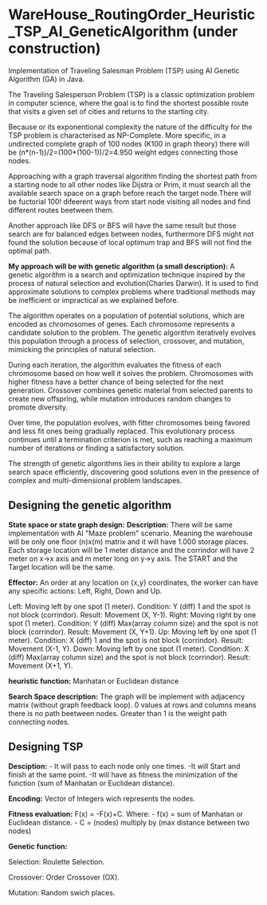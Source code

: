 # WareHouse_RoutingOrder_Heuristic_TSP_AI_GeneticAlgorithm (under construction)
Implementation of Traveling Salesman Problem (TSP) using AI Genetic Algorithm (GA) in Java.

The Traveling Salesperson Problem (TSP) is a classic optimization problem in computer science, where the goal is to find the shortest possible route that visits a given set of cities and returns to the starting city.

  Because or its exponentional complexity the nature of the difficulty for the TSP problem is characterised as NP-Complete. More specific, in a undirected complete graph of 100 nodes (K100 in graph theory) there will be (n*(n-1))/2=(100*(100-1))/2=4.950 weight edges connecting those nodes.

  Approaching with a  graph traversal algorithm finding the shortest path from a starting node to all other nodes like Dijstra or Prim, it must search all the available search space on a graph before reach the target node.There will be fuctorial 100! difeerent ways from start node visiting all nodes and find different routes beetween them.
  
  Another approach like DFS or BFS will have the same result but those search are for balanced edges between nodes, furthermore DFS might not found the solution because of local optimum trap and BFS will not find the optimal path.

 **My approach will be with genetic algorithm (a small description):**
A genetic algorithm is a search and optimization technique inspired by the process of natural selection and evolution(Charles Darwin). It is used to find approximate solutions to complex problems where traditional methods may be inefficient or impractical as we explained before.

  The algorithm operates on a population of potential solutions, which are encoded as chromosomes of genes. Each chromosome represents a candidate solution to the problem. The genetic algorithm iteratively evolves this population through a process of selection, crossover, and mutation, mimicking the principles of natural selection.

  During each iteration, the algorithm evaluates the fitness of each chromosome based on how well it solves the problem. Chromosomes with higher fitness have a better chance of being selected for the next generation. Crossover combines genetic material from selected parents to create new offspring, while mutation introduces random changes to promote diversity.
  
  Over time, the population evolves, with fitter chromosomes being favored and less fit ones being gradually replaced. This evolutionary process continues until a termination criterion is met, such as reaching a maximum number of iterations or finding a satisfactory solution.
  
  The strength of genetic algorithms lies in their ability to explore a large search space efficiently, discovering good solutions even in the presence of complex and multi-dimensional problem landscapes.

## Designing the genetic algorithm
**State space or state graph design:**
**Description:** There will be same implementation with AI "Maze problem" scenario. Meaning the warehouse will be only one floor (n)x(m) matrix and it will have 1.000 storage places. Each storage location will be 1 meter distance and the corrindor will have 2 meter on x->x axis and m meter long on y->y axis. The START and the Target location will be the same.

**Effector:** An order at any location on {x,y} coordinates, the worker can have any specific actions: Left, Right, Down and Up. 

Left: Moving left by one spot (1 meter). Condition: Y (diff) 1 and the spot is not block (corrindor). Result: Movement (X, Y-1).
Right: Moving right by one spot (1 meter). Condition: Y (diff) Max(array column size)  and the spot is not block (corrindor). Result: Movement (X, Y+1).
Up: Moving left by one spot (1 meter). Condition: X (diff) 1 and the spot is not block (corrindor). Result: Movement (X-1, Y).
Down: Moving left by one spot (1 meter). Condition: X (diff) Max(array column size) and the spot is not block (corrindor). Result: Movement (X+1, Y).

**heuristic function:** Manhatan or Euclidean distance

**Search Space description:**
The graph will be implement with adjacency matrix (without graph feedback loop). 0 values at rows and columns means there is no path beetween nodes. Greater than 1 is the weight path connecting nodes.

## Designing TSP

**Desciption:** - It will pass to each node only one times. -It will Start and finish at the same point. -It will have as fitness the minimization of the function (sum of Manhatan or Euclidean distance).

**Encoding:** Vector of Integers wich represents the nodes.

**Fitness evaluation:** F(x) = -F(x)+C. Where: - f(x) = sum of Manhatan or Euclidean distance. - C = (nodes) multiply by (max distance between two nodes)  

**Genetic function:**

Selection: Roulette Selection.

Crossover: Order Crossover (OX).

Mutation: Random swich places.
